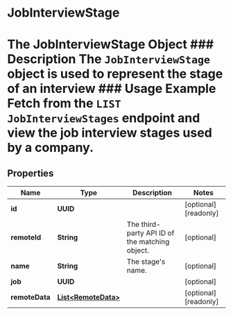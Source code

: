 

# JobInterviewStage

# The JobInterviewStage Object ### Description The `JobInterviewStage` object is used to represent the stage of an interview ### Usage Example Fetch from the `LIST JobInterviewStages` endpoint and view the job interview stages used by a company.

## Properties

Name | Type | Description | Notes
------------ | ------------- | ------------- | -------------
**id** | **UUID** |  |  [optional] [readonly]
**remoteId** | **String** | The third-party API ID of the matching object. |  [optional]
**name** | **String** | The stage&#39;s name. |  [optional]
**job** | **UUID** |  |  [optional]
**remoteData** | [**List&lt;RemoteData&gt;**](RemoteData.md) |  |  [optional] [readonly]



